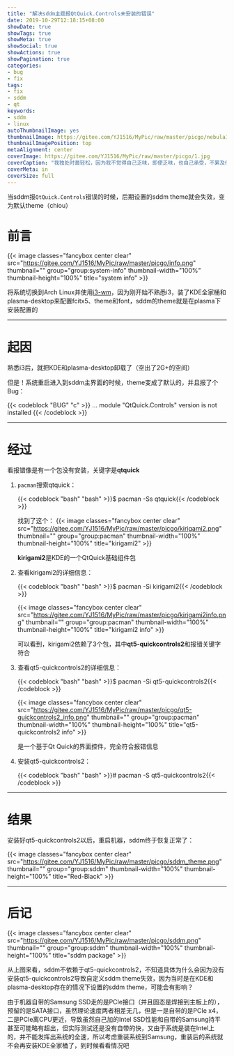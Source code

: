 ```yaml
---
title: "解决sddm主题报QtQuick.Controls未安装的错误"
date: 2019-10-29T12:18:15+08:00
showDate: true
showTags: true
showMeta: true
showSocial: true
showActions: true
showPagination: true
categories:
- bug
- fix
tags:
- fix
- sddm
- qt
keywords:
- sddm
- linux
autoThumbnailImage: yes
thumbnailImage: https://gitee.com/YJ1516/MyPic/raw/master/picgo/nebula1.jpg
thumbnailImagePosition: top
metaAlignment: center
coverImage: https://gitee.com/YJ1516/MyPic/raw/master/picgo/1.jpg
coverCaption: "我独处时最轻松，因为我不觉得自己乏味，即使乏味，也自己承受，不累及他人，无需感到不安"
coverMeta: in
coverSize: full
---
```


当sddm报`QtQuick.Controls`错误的时候，后期设置的sddm theme就会失效，变为默认theme（chiou）

<!--more-->

<!-- toc -->

# 前言

{{< image classes="fancybox center clear" src="https://gitee.com/YJ1516/MyPic/raw/master/picgo/info.png" thumbnail="" group="group:system-info" thumbnail-width="100%" thumbnail-height="100%" title="system info" >}}

将系统切换到Arch Linux并使用[i3-wm](https://i3wm.org/)，因为刚开始不熟悉i3，装了KDE全家桶和plasma-desktop来配置fcitx5、theme和font，sddm的theme就是在plasma下安装配置的

---

# 起因

熟悉i3后，就把KDE和plasma-desktop卸载了（空出了2G+的空间）

但是！系统重启进入到sddm主界面的时候，theme变成了默认的，并且报了个Bug：

{{< codeblock "BUG" "c" >}}
... module "QtQuick.Controls" version <version> is not installed
{{< /codeblock >}}

---

# 经过

看报错像是有一个包没有安装，关键字是**qtquick**

1. `pacman`搜索qtquick：

    {{< codeblock "bash" "bash" >}}$ pacman -Ss qtquick{{< /codeblock >}}

    找到了这个：
    {{< image classes="fancybox center clear" src="https://gitee.com/YJ1516/MyPic/raw/master/picgo/kirigami2.png" thumbnail="" group="group:pacman" thumbnail-width="100%" thumbnail-height="100%" title="kirigami2" >}}

    **kirigami2**是KDE的一个QtQuick基础组件包

2. 查看kirigami2的详细信息：

    {{< codeblock "bash" "bash" >}}$ pacman -Si kirigami2{{< /codeblock >}}

    {{< image classes="fancybox center clear" src="https://gitee.com/YJ1516/MyPic/raw/master/picgo/kirigami2info.png" thumbnail="" group="group:pacman" thumbnail-width="100%" thumbnail-height="100%" title="kirigami2 info" >}}

    可以看到，kirigami2依赖了3个包，其中**qt5-quickcontrols2**和报错关键字符合

3. 查看qt5-quickcontrols2的详细信息：

    {{< codeblock "bash" "bash" >}}$ pacman -Si qt5-quickcontrols2{{< /codeblock >}}

    {{< image classes="fancybox center clear" src="https://gitee.com/YJ1516/MyPic/raw/master/picgo/qt5-quickcontrols2_info.png" thumbnail="" group="group:pacman" thumbnail-width="100%" thumbnail-height="100%" title="qt5-quickcontrols2 info" >}}

    是一个基于Qt Quick的界面控件，完全符合报错信息

4. 安装qt5-quickcontrols2：

    {{< codeblock "bash" "bash" >}}# pacman -S qt5-quickcontrols2{{< /codeblock >}}

---

# 结果

安装好qt5-quickcontrols2以后，重启机器，sddm终于恢复正常了：

{{< image classes="fancybox center clear" src="https://gitee.com/YJ1516/MyPic/raw/master/picgo/sddm_theme.png" thumbnail="" group="group:sddm" thumbnail-width="100%" thumbnail-height="100%" title="Red-Black" >}}

---

# 后记

{{< image classes="fancybox center clear" src="https://gitee.com/YJ1516/MyPic/raw/master/picgo/sddm.png" thumbnail="" group="group:sddm" thumbnail-width="100%" thumbnail-height="100%" title="sddm package" >}}

从上图来看，sddm不依赖于qt5-quickcontrols2，不知道具体为什么会因为没有安装qt5-quickcontrols2导致自定义sddm theme失效，因为当时是在KDE和plasma-desktop存在的情况下设置的sddm theme，可能会有影响？

由于机器自带的Samsung SSD走的是PCIe接口（并且固态是焊接到主板上的），预留的是SATA接口，虽然理论速度两者相差无几，但是一是自带的是PCIe x4，二是PCIe离CPU更近，导致虽然自己加的Intel SSD性能和自带的Samsung持平甚至可能略有超出，但实际测试还是没有自带的快，又由于系统是装在Intel上的，并不能发挥出系统的全速，所以考虑重装系统到Samsung，重装后的系统就不会再安装KDE全家桶了，到时候看看情况吧

